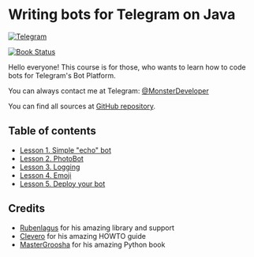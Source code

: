 # Writing bots for Telegram on Java

[![Telegram](http://trellobot.doomdns.org/telegrambadge.svg)](https://t.me/MonsterDeveloper) 

[![Book Status](https://www.gitbook.com/button/status/book/monsterdeveloper/writing-telegram-bots-on-java)](https://www.gitbook.io/book/MonsterDeveloper/writing-telegram-bots-on-java/details) 

Hello everyone! This course is for those, who wants to learn how to code bots for Telegram's Bot Platform.

You can always contact me at Telegram: [@MonsterDeveloper](https://t.me/MonsterDeveloper)

You can find all sources at [GitHub repository](https://github.com/MonsterDeveloper/java-telegram-bot-tutorial/).
## Table of contents

* [Lesson 1. Simple "echo" bot](https://monsterdeveloper.gitbooks.io/writing-telegram-bots-on-java/content/chapter1.html)
* [Lesson 2. PhotoBot](https://monsterdeveloper.gitbooks.io/writing-telegram-bots-on-java/content/lesson-2.-photobot.html)
* [Lesson 3. Logging](https://monsterdeveloper.gitbooks.io/writing-telegram-bots-on-java/content/lesson-3.-logging.html)
* [Lesson 4. Emoji](https://monsterdeveloper.gitbooks.io/writing-telegram-bots-on-java/content/lesson-4.-emoji.html)
* [Lesson 5. Deploy your bot](https://monsterdeveloper.gitbooks.io/writing-telegram-bots-on-java/content/lesson-5.-deploy-your-bot.html)

## Credits
* [Rubenlagus](https://github.com/rubenlagus/) for his amazing library and support
* [Clevero](https://github.com/Clevero) for his amazing HOWTO guide
* [MasterGroosha](https://github.com/MasterGroosha) for his amazing Python book


